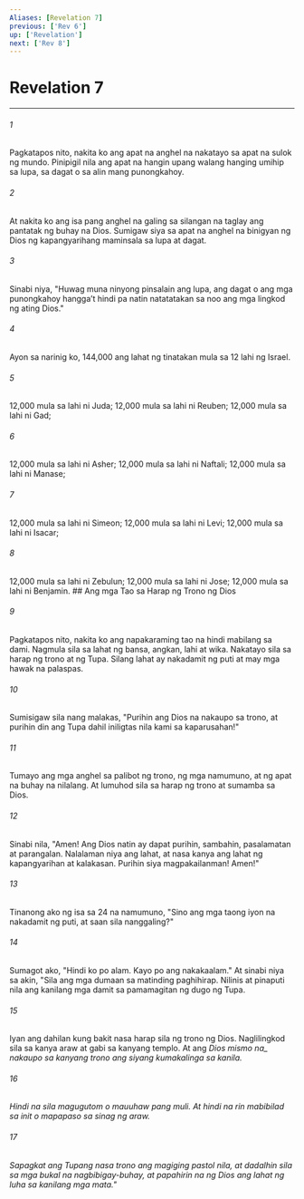```yaml
---
Aliases: [Revelation 7]
previous: ['Rev 6']
up: ['Revelation']
next: ['Rev 8']
---
```

# Revelation 7

***






















###### 1 










Pagkatapos nito, nakita ko ang apat na anghel na nakatayo sa apat na sulok ng mundo. Pinipigil nila ang apat na hangin upang walang hanging umihip sa lupa, sa dagat o sa alin mang punongkahoy. 





















###### 2 










At nakita ko ang isa pang anghel na galing sa silangan na taglay ang pantatak ng buhay na Dios. Sumigaw siya sa apat na anghel na binigyan ng Dios ng kapangyarihang maminsala sa lupa at dagat. 





















###### 3 










Sinabi niya, "Huwag muna ninyong pinsalain ang lupa, ang dagat o ang mga punongkahoy hanggaʼt hindi pa natin natatatakan sa noo ang mga lingkod ng ating Dios." 





















###### 4 










Ayon sa narinig ko, 144,000 ang lahat ng tinatakan mula sa 12 lahi ng Israel. 





















###### 5 










12,000 mula sa lahi ni Juda; 12,000 mula sa lahi ni Reuben; 12,000 mula sa lahi ni Gad; 





















###### 6 










12,000 mula sa lahi ni Asher; 12,000 mula sa lahi ni Naftali; 12,000 mula sa lahi ni Manase; 





















###### 7 










12,000 mula sa lahi ni Simeon; 12,000 mula sa lahi ni Levi; 12,000 mula sa lahi ni Isacar; 





















###### 8 










12,000 mula sa lahi ni Zebulun; 12,000 mula sa lahi ni Jose; 12,000 mula sa lahi ni Benjamin. ## Ang mga Tao sa Harap ng Trono ng Dios 





















###### 9 










Pagkatapos nito, nakita ko ang napakaraming tao na hindi mabilang sa dami. Nagmula sila sa lahat ng bansa, angkan, lahi at wika. Nakatayo sila sa harap ng trono at ng Tupa. Silang lahat ay nakadamit ng puti at may mga hawak na palaspas. 





















###### 10 










Sumisigaw sila nang malakas, "Purihin ang Dios na nakaupo sa trono, at purihin din ang Tupa dahil iniligtas nila kami sa kaparusahan!" 





















###### 11 










Tumayo ang mga anghel sa palibot ng trono, ng mga namumuno, at ng apat na buhay na nilalang. At lumuhod sila sa harap ng trono at sumamba sa Dios. 





















###### 12 










Sinabi nila, "Amen! Ang Dios natin ay dapat purihin, sambahin, pasalamatan at parangalan. Nalalaman niya ang lahat, at nasa kanya ang lahat ng kapangyarihan at kalakasan. Purihin siya magpakailanman! Amen!" 





















###### 13 










Tinanong ako ng isa sa 24 na namumuno, "Sino ang mga taong iyon na nakadamit ng puti, at saan sila nanggaling?" 





















###### 14 










Sumagot ako, "Hindi ko po alam. Kayo po ang nakakaalam." At sinabi niya sa akin, "Sila ang mga dumaan sa matinding paghihirap. Nilinis at pinaputi nila ang kanilang mga damit sa pamamagitan ng dugo ng Tupa. 





















###### 15 










Iyan ang dahilan kung bakit nasa harap sila ng trono ng Dios. Naglilingkod sila sa kanya araw at gabi sa kanyang templo. At ang <i class="trans-change">Dios mismo na_ nakaupo sa kanyang trono ang siyang kumakalinga sa kanila. 





















###### 16 










Hindi na sila magugutom o mauuhaw pang muli. At hindi na rin mabibilad sa init o mapapaso sa sinag ng araw. 





















###### 17 










Sapagkat ang Tupang nasa trono ang magiging pastol nila, at dadalhin sila sa mga bukal na nagbibigay-buhay, at papahirin na ng Dios ang lahat ng luha sa kanilang mga mata."
